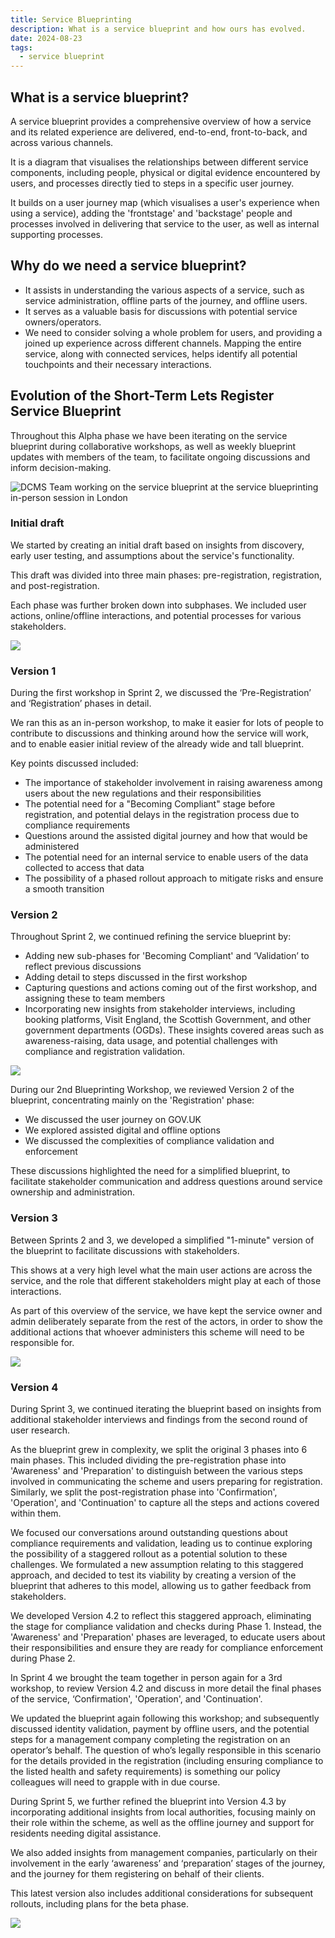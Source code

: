 ```yaml
---
title: Service Blueprinting
description: What is a service blueprint and how ours has evolved.
date: 2024-08-23
tags:
  - service blueprint
---
```


## What is a service blueprint?

A service blueprint provides a comprehensive overview of how a service and its related experience are delivered, end-to-end, front-to-back, and across various channels.

It is a diagram that visualises the relationships between different service components, including people, physical or digital evidence encountered by users, and processes directly tied to steps in a specific user journey.

It builds on a user journey map (which visualises a user's experience when using a service), adding the 'frontstage' and 'backstage' people and processes involved in delivering that service to the user, as well as internal supporting processes.

## Why do we need a service blueprint?

- It assists in understanding the various aspects of a service, such as service administration, offline parts of the journey, and offline users.
- It serves as a valuable basis for discussions with potential service owners/operators.
- We need to consider solving a whole problem for users, and providing a joined up experience across different channels. Mapping the entire service, along with connected services, helps identify all potential touchpoints and their necessary interactions.

## Evolution of the Short-Term Lets Register Service Blueprint

Throughout this Alpha phase we have been iterating on the service blueprint during collaborative workshops, as well as weekly blueprint updates with members of the team, to facilitate ongoing discussions and inform decision-making.

![DCMS Team working on the service blueprint at the service blueprinting in-person session in London](/2024-08-22-2-service-blueprinting/image3.jpg)

### Initial draft

We started by creating an initial draft based on insights from discovery, early user testing, and assumptions about the service's functionality.

This draft was divided into three main phases: pre-registration, registration, and post-registration.

Each phase was further broken down into subphases. We included user actions, online/offline interactions, and potential processes for various stakeholders.

![](/2024-08-22-2-service-blueprinting/image5.png)

### Version 1

During the first workshop in Sprint 2, we discussed the ‘Pre-Registration’ and ‘Registration’ phases in detail.

We ran this as an in-person workshop, to make it easier for lots of people to contribute to discussions and thinking around how the service will work, and to enable easier initial review of the already wide and tall blueprint.

Key points discussed included:

- The importance of stakeholder involvement in raising awareness among users about the new regulations and their responsibilities
- The potential need for a "Becoming Compliant" stage before registration, and potential delays in the registration process due to compliance requirements
- Questions around the assisted digital journey and how that would be administered
- The potential need for an internal service to enable users of the data collected to access that data
- The possibility of a phased rollout approach to mitigate risks and ensure a smooth transition

### Version 2

Throughout Sprint 2, we continued refining the service blueprint by:

- Adding new sub-phases for 'Becoming Compliant' and ‘Validation’ to reflect previous discussions
- Adding detail to steps discussed in the first workshop
- Capturing questions and actions coming out of the first workshop, and assigning these to team members
- Incorporating new insights from stakeholder interviews, including booking platforms, Visit England, the Scottish Government, and other government departments (OGDs). These insights covered areas such as awareness-raising, data usage, and potential challenges with compliance and registration validation.

![](/2024-08-22-2-service-blueprinting/image1.png)

During our 2nd Blueprinting Workshop, we reviewed Version 2 of the blueprint, concentrating mainly on the 'Registration' phase:

- We discussed the user journey on GOV.UK
- We explored assisted digital and offline options
- We discussed the complexities of compliance validation and enforcement

These discussions highlighted the need for a simplified blueprint, to facilitate stakeholder communication and address questions around service ownership and administration.

### Version 3

Between Sprints 2 and 3, we developed a simplified "1-minute" version of the blueprint to facilitate discussions with stakeholders.

This shows at a very high level what the main user actions are across the service, and the role that different stakeholders might play at each of those interactions.

As part of this overview of the service, we have kept the service owner and admin deliberately separate from the rest of the actors, in order to show the additional actions that whoever administers this scheme will need to be responsible for.

![](/2024-08-22-2-service-blueprinting/image2.png)

### Version 4

During Sprint 3, we continued iterating the blueprint based on insights from additional stakeholder interviews and findings from the second round of user research.

As the blueprint grew in complexity, we split the original 3 phases into 6 main phases. This included dividing the pre-registration phase into 'Awareness' and 'Preparation' to distinguish between the various steps involved in communicating the scheme and users preparing for registration. Similarly, we split the post-registration phase into 'Confirmation', 'Operation', and 'Continuation' to capture all the steps and actions covered within them.

We focused our conversations around outstanding questions about compliance requirements and validation, leading us to continue exploring the possibility of a staggered rollout as a potential solution to these challenges. We formulated a new assumption relating to this staggered approach, and decided to test its viability by creating a version of the blueprint that adheres to this model, allowing us to gather feedback from stakeholders.

We developed Version 4.2 to reflect this staggered approach, eliminating the stage for compliance validation and checks during Phase 1. Instead, the 'Awareness' and 'Preparation' phases are leveraged, to educate users about their responsibilities and ensure they are ready for compliance enforcement during Phase 2.

In Sprint 4 we brought the team together in person again for a 3rd workshop, to review Version 4.2 and discuss in more detail the final phases of the service, ‘Confirmation', 'Operation', and 'Continuation'.

We updated the blueprint again following this workshop; and subsequently discussed identity validation, payment by offline users, and the potential steps for a management company completing the registration on an operator’s behalf. The question of who’s legally responsible in this scenario for the details provided in the registration (including ensuring compliance to the listed health and safety requirements) is something our policy colleagues will need to grapple with in due course.

During Sprint 5, we further refined the blueprint into Version 4.3 by incorporating additional insights from local authorities, focusing mainly on their role within the scheme, as well as the offline journey and support for residents needing digital assistance.

We also added insights from management companies, particularly on their involvement in the early ‘awareness’ and ‘preparation’ stages of the journey, and the journey for them registering on behalf of their clients.

This latest version also includes additional considerations for subsequent rollouts, including plans for the beta phase.

[![](/2024-08-22-2-service-blueprinting/image4.png)](https://lucid.app/lucidspark/8266d46f-db55-4cc7-9565-5fc2c4833384/view)
